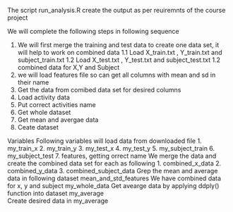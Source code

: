 The script run_analysis.R create the output as per reuiremnts of the course project

We will complete the following steps in following sequence

1. We will first merge the training and test data to create one data set, it will help to work on combined data
   1.1 Load X_train.txt ,  Y_train.txt and subject_train.txt
   1.2 Load X_test.txt ,  Y_test.txt and subject_test.txt
   1.2 combined data for X,Y and Subject
2.  we will load features file so can get all columns with mean and sd in their name
3. Get the data from comibed data set for desired columns
4. Load activity data
5. Put correct activities name
6. Get whole dataset
7. Get mean and avergae data
8. Ceate dataset

Variables
  Following variables will load data from downloaded file
    1. my_train_x
    2. my_train_y
    3. my_test_x
    4. my_test_y
    5. my_subject_train
    6. my_subject_test
    7. features, getting orrect name
  We merge the data and create the combined data set for each as following
    1. combined_x_data 
    2. combined_y_data 
    3. combined_subject_data
  Grep the mean and average data in following dataset
    mean_and_std_features
  We have combined data for x, y and subject
    my_whole_data
  Get avearge data by applying ddply() function into dataset
    my_average  
  Create desired data in my_average 

    